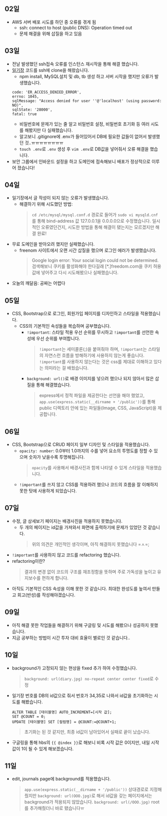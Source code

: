 ## 02일
- AWS 서버 배포 시도를 하던 중 오류를 겪게 됨
  - ssh: connect to host (public DNS): Operation timed out
  - 문제 해결을 위해 삽질을 하고 있음
  
## 03일
- 전날 발생했던 ssh접속 오류를 인스턴스 재시작을 통해 해결 했습니다. 
- [일기장](https://github.com/indante/secret-Diary) 코드를 ssh에 clone을 해왔습니다. 
  - npm install, MySQL설치 및 db, tb 생성 하고 서버 시작을 했지만 오류가 발생했습니다.
  ```
  code: 'ER_ACCESS_DENIED_ERROR',
  errno: 1045,
  sqlMessage: "Access denied for user ''@'localhost' (using password: NO)",
  sqlState: '28000',
  fatal: true
  ```
  - 비밀번호에 문제가 있는 줄 알고 비밀번호 설정, 비밀번호 초기화 등 여러 시도를 해봤지만 다 실패했습니다.
  - 알고보니 .gitignore에 .env가 들어있어서 DB에 필요한 값들이 없어서 발생했던 것..ㅠㅠㅠㅠㅠㅠㅠㅠ
  - `touch .env`로 `.env` 생성 후 `vim .env`로 DB값을 넣어줘서 오류 해결을 했습니다.
- 보안 그룹에서 인바운드 설정을 하고 도메인에 접속해보니 배포가 정상적으로 이루어 졌습니다!

## 04일
- 일기장에서 글 작성이 되지 않는 오류가 발생했습니다.
  - 해결하기 위해 시도했던 방법:
    > `cd /etc/mysql/mysql.conf.d` 경로로 들어가 `sudo vi mysqld.cnf`를 통해 bind-address 값 127.0.0.1을 0.0.0.0으로 수정했습니다.
    >  일시적인 오류였던건지, 시도한 방법을 통해 해결이 됐는지는 모르겠지만 해결 완료!
- 무료 도메인을 받아오려 했지만 실패했습니다.
  - freenom 사이트에서 오랜 시간 삽질을 했으며 로그인 에러가 발생했습니다.
    > Google login error: Your social login could not be determined.<br>
    > 검색해보니 쿠키를 활성화해야 한다길래 [*.]freedom.com을 쿠키 허용 값에 넣어주고 다시 시도해봤으나 실패했습니다.
- 오늘의 깨달음: 공짜는 어렵다

## 05일
- CSS, Bootstrap으로 로그인, 회원가입 페이지를 디자인하고 스타일을 적용했습니다.
  - CSS의 기본적인 속성들을 복습하며 공부했습니다.
    - `!important`: 스타일 적용 우선 순위를 무시하고 `!important`를 선언한 속성에 우선 순위를 부여합니다.
      > `!important`는 세미콜론(;)을 붙여줘야 하며, `!important`는 스타일의 자연스런 흐름을 방해하기에 사용하지 않는게 좋습니다. `!important`를 사용하지 않는다는 것은 css를 제대로 이해하고 있다는 의미라는 걸 배웠습니다.
    - `background: url()`로 배경 이미지를 넣으려 했으나 되지 않아서 많은 삽질을 통해 해결했습니다.
      > express에서 정적 파일을 제공한다는 선언을 해야 했었고, `app.use(express.static(__dirname + '/public'))`를 통해 public 디렉토리 안에 있는 파일들(Image, CSS, JavaScript)을 제공합니다.
    
## 06일
- CSS, Bootstrap으로 CRUD 페이지 일부 디자인 및 스타일을 적용했습니다.
  - `opacity: number`: 0.0부터 1.0까지의 수를 넣어 요소의 투명도를 정할 수 있으며 숫자가 낮을수록 투명해집니다.
    > `opacity`를 사용해서 배경사진과 함께 나타낼 수 있게 스타일을 적용했습니다.
  - `!important`를 쓰지 않고 CSS를 적용하려 했으나 코드의 흐름을 잘 이해하지 못한 탓에 사용하게 되었습니다.
  
## 07일
- 수정, 글 상세보기 페이지는 배경사진을 적용하지 못했습니다.
  - 두 개의 페이지는 id값을 가져와서 화면에 출력하기에 문제가 있었던 것 같습니다.
    > 위의 의견은 개인적인 생각이며, 아직 해결하지 못했습니다 =ㅅ=;
- `!important`를 사용하지 않고 코드를 refactoring 했습니다.
- refactoring이란?
  > 결과의 변경 없이 코드의 구조를 재조정함을 뜻하며 주로 가독성을 높이고 유지보수를 편하게 합니다.
- 아직도 기본적인 CSS 속성을 이해 못한 것 같습니다. 최대한 완성도를 높여서 만들고 회고(반성)를 작성해야겠습니다.

## 09일
- 아직 해결 못한 작업들을 해결하기 위해 구글링 및 시도를 해봤으나 성공하지 못했습니다.
- 지금 공부하는 방법이 시간 투자 대비 효율이 별로인 것 같습니다..

## 10일
- background가 고정되지 않는 현상을 fixed 추가 하여 수정했습니다.
  > `background: url(diary.jpg) no-repeat center center fixed`로 수정
- 일기장 번호를 DB의 id값으로 줘서 번호가 34,35로 나와서 id값을 초기화하는 시도를 해봤습니다.
  ```
  ALTER TABLE [테이블명] AUTO_INCREMENT=[시작 값];
  SET @COUNT = 0;
  UPDATE [테이블명] SET [컬럼명] = @COUNT:=@COUNT+1;
  ```
  > 초기화는 된 것 같지만, 최종 id값이 남아있어서 실패로 끝이 났습니다.
- 구글링을 통해 hbs의 `{{ @index }}`로 해보니 비록 시작 값은 0이지만, 내일 시작 값이 1이 될 수 있게 해보겠습니다.

## 11일
- edit, journals page에 background를 적용했습니다.
  > `app.use(express.static(__dirname + '/public'))` 상대경로로 지정해줬지만 `background: url(OOO.jpg)`로 해서 id값을 갖는 페이지에서는 background가 적용되지 않았습니다. `background: url(/OOO.jpg)` root를 추가해줬더니 바로 됐습니다ㅠ
